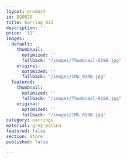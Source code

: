 ```yaml
---
layout: product
id: EGO025
title: Earring 025
description: ''
price: '32'
images:
  default:
    thumbnail:
      optimized: ''
      fallback: "/images/Thumbnail-0198.jpg"
    original:
      optimized: ''
      fallback: "/images/IMG_0198.jpg"
  featured:
    thumbnail:
      optimized: ''
      fallback: "/images/Thumbnail-0198.jpg"
    original:
      optimized: ''
      fallback: "/images/IMG_0198.jpg"
category: earrings
material: grey-patina
featured: false
section: Store
published: false

---
```

